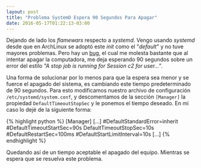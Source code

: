 ```yaml
---
layout: post
title: "Problema SystemD Espera 90 Segundos Para Apagar"
date: 2016-05-17T01:22:13-03:00
---
```


Dejando de lado los *flamewars* respecto a *systemd*. Vengo usando *systemd* desde que en ArchLinux se adoptó este *init* como el "*default*" y no tuve mayores problemas. Pero hay un [bug](https://github.com/systemd/systemd/issues/1615), el cual me molesta bastante que al intentar apagar la computadora, me deja esperando 90 segundos sobre un error del estilo *"A stop job is running for Session c2 for user..."*.

Una forma de solucionar por lo menos para que la espera sea menor y se fuerce el apagado del sistema, es cambiando este tiempo predeterminado de 90 segundos. Para esto modificamos nuestro archivo de configuración `/etc/systemd/system.conf`, y descomentamos de la sección `[Manager]` la propiedad `DefaultTimeoutStopSec` y le ponemos el tiempo deseado. En mi caso lo dejé de la siguiente forma:

{% highlight python %}
[Manager]
[...]
#DefaultStandardError=inherit
#DefaultTimeoutStartSec=90s
DefaultTimeoutStopSec=10s
#DefaultRestartSec=100ms
#DefaultStartLimitInterval=10s
[...]
{% endhighlight %}

Quedando así de un tiempo aceptable el apagado del equipo. Mientras se espera que se resuelva este problema.
